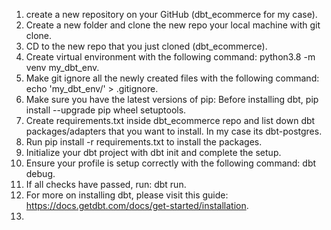 1. create a new repository on your GitHub (dbt_ecommerce for my case).
2. Create a new folder and clone the new repo your local machine with git clone. 
3. CD to the new repo that you just cloned (dbt_ecommerce).
4. Create virtual environment with the following command: python3.8 -m venv my_dbt_env.
5. Make git ignore all the newly created files with the following command: echo 'my_dbt_env/' > .gitignore.
6. Make sure you have the latest versions of pip: Before installing dbt, pip install --upgrade pip wheel setuptools.
7. Create requirements.txt inside dbt_ecommerce repo and list down dbt packages/adapters that you want to install. In my case its dbt-postgres.
8. Run pip install -r requirements.txt to install the packages.
9. Initialize your dbt project with dbt init and complete the setup.
10. Ensure your profile is setup correctly with the following command: dbt debug.
11. If all checks have passed, run: dbt run.
12. For more on installing dbt, please visit this guide: https://docs.getdbt.com/docs/get-started/installation.
13.